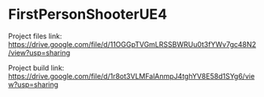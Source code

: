 # FirstPersonShooterUE4

Project files link:
https://drive.google.com/file/d/11OGGpTVGmLRSSBWRUu0t3fYWv7gc48N2/view?usp=sharing

Project build link:
https://drive.google.com/file/d/1r8ot3VLMFalAnmpJ4tghYV8E58d1SYg6/view?usp=sharing



 
